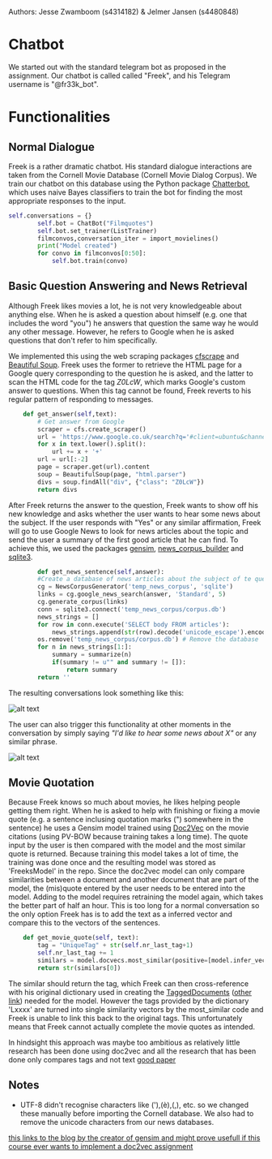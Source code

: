 Authors: Jesse Zwamboom (s4314182) & Jelmer Jansen (s4480848)

# Chatbot

We started out with the standard telegram bot as proposed in the assignment. Our chatbot is called called "Freek", and his Telegram username is "@fr33k_bot".

# Functionalities

## Normal Dialogue
Freek is a rather dramatic chatbot. His standard dialogue interactions are taken from the Cornell Movie Database (Cornell Movie Dialog Corpus). We train our chatbot on this database using the Python package [Chatterbot](https://pypi.python.org/pypi/ChatterBot/0.4.3), which uses naive Bayes classifiers to train the bot for finding the most appropriate responses to the input. 
```python
self.conversations = {}
        self.bot = ChatBot("Filmquotes")
        self.bot.set_trainer(ListTrainer)
        filmconvos,conversation_iter = import_movielines()
        print("Model created")
        for convo in filmconvos[0:50]:
            self.bot.train(convo)
```

## Basic Question Answering and News Retrieval
Although Freek likes movies a lot, he is not very knowledgeable about anything else. When he is asked a question about himself (e.g. one that includes the word "you") he answers that question the same way he would any other message. However, he refers to Google when he is asked questions that don't refer to him specifically. 

We implemented this using the web scraping packages [cfscrape](https://pypi.python.org/pypi/cfscrape/) and [Beautiful Soup](https://www.crummy.com/software/BeautifulSoup/bs4/doc/). Freek uses the former to retrieve the HTML page for a Google query corresponding to the question he is asked, and the latter to scan the HTML code for the tag _Z0LcW_, which marks Google's custom answer to questions. When this tag cannot be found, Freek reverts to his regular pattern of responding to messages. 
```python
    def get_answer(self,text):
        # Get answer from Google
        scraper = cfs.create_scraper()
        url = 'https://www.google.co.uk/search?q='#client=ubuntu&channel=fs&q='
        for x in text.lower().split():
            url += x + '+'
        url = url[:-2]
        page = scraper.get(url).content
        soup = BeautifulSoup(page, "html.parser")
        divs = soup.findAll("div", {"class": "Z0LcW"})
        return divs
```
After Freek returns the answer to the question, Freek wants to show off his new knowledge and asks whether the user wants to hear some news about the subject. If the user responds with "Yes" or any similar affirmation, Freek will go to use Google News to look for news articles about the topic and send the user a summary of the first good article that he can find. To achieve this, we used the packages [gensim](https://radimrehurek.com/gensim/), [news_corpus_builder](https://github.com/skillachie/news-corpus-builder) and [sqlite3](https://www.sqlite.org/). 
```python
        def get_news_sentence(self,answer):
        #Create a database of news articles about the subject of te question
        cg = NewsCorpusGenerator('temp_news_corpus', 'sqlite')
        links = cg.google_news_search(answer, 'Standard', 5)
        cg.generate_corpus(links)
        conn = sqlite3.connect('temp_news_corpus/corpus.db')
        news_strings = []
        for row in conn.execute('SELECT body FROM articles'):
            news_strings.append(str(row).decode('unicode_escape').encode('ascii','ignore'))
        os.remove('temp_news_corpus/corpus.db') # Remove the database
        for n in news_strings[1:]:
            summary = summarize(n)
            if(summary != u"" and summary != []):
                return summary
        return ''
```
The resulting conversations look something like this:

![alt text](https://i.imgur.com/KjfjwyW.png "Logo Title Text 1")

The user can also trigger this functionality at other moments in the conversation by simply saying _"I'd like to hear some news about X"_ or any similar phrase. 

![alt text](https://i.imgur.com/E7nhSlo.png "Logo Title Text 1")

## Movie Quotation
Because Freek knows so much about movies, he likes helping people getting them right. When he is asked to help with finishing or fixing a movie quote (e.g. a sentence inclusing quotation marks (") somewhere in the sentence) he uses a Gensim model trained using [Doc2Vec](https://radimrehurek.com/gensim/models/doc2vec.html) on the movie citations (using PV-BOW because training takes a long time). The quote input by the user is then compared with the model and the most similar quote is returned. Because training this model takes a lot of time, the training was done once and the resulting model was stored as 'FreeksModel' in the repo. Since the doc2vec model can only compare similarities between a document and another document that are part of the model, the (mis)quote entered by the user needs to be entered into the model. Adding to the model requires retraining the model again, which takes the better part of half an hour. This is too long for a normal conversation so the only option Freek has is to add the text as a inferred vector and compare this to the vectors of the sentences.
```python
    def get_movie_quote(self, text):
        tag = "UniqueTag" + str(self.nr_last_tag+1)
        self.nr_last_tag += 1
        similars = model.docvecs.most_similar(positive=[model.infer_vector(text)])
        return str(similars[0])
```
The similar should return the tag, which Freek can then cross-reference with his original dictionary used in creating the [TaggedDocuments](https://groups.google.com/forum/#!topic/gensim/V0l4Lukhor4) ([other link](https://radimrehurek.com/gensim/models/doc2vec.html)) needed for the model. However the tags provided by the dictionary 'Lxxxx' are turned into single similarity vectors by the most_similar code and Freek is unable to link this back to the original tags. This unfortunately means that Freek cannot actually complete the movie quotes as intended.

In hindsight this approach was maybe too ambitious as relatively little research has been done using doc2vec and all the research that has been done only compares tags and not text [good paper](https://cs.stanford.edu/~quocle/paragraph_vector.pdf)

## Notes
* UTF-8 didn't recognise characters like ('),(è),(,), etc. so we changed these manually before importing the Cornell database. We also had to remove the unicode characters from our news databases.

[this links to the blog by the creator of gensim and might prove usefull if this course ever wants to implement a doc2vec assignment](https://rare-technologies.com/doc2vec-tutorial/)
